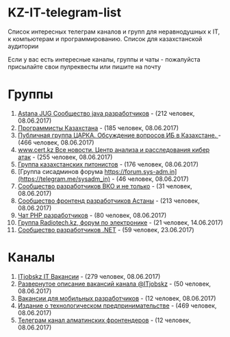 # KZ-IT-telegram-list

Список интересных телеграм каналов и групп для неравнодушных к IT, к компьютерам и программированию. Список для казахстанской аудитории

Если у вас есть интересные каналы, группы и чаты - пожалуйста присылайте свои пулреквесты или пишите на почту

# Группы

1. [Astana JUG Cообщество java разработчиков](https://t.me/astanajug) - (212 человек, 08.06.2017)
2. [Программисты Казахстана](https://t.me/devkz) - (185 человек, 08.06.2017)
3. [Публичная группа ЦАРКА. Обсуждение вопросов ИБ в Казахстане. ](https://t.me/cyberseckz) - (466 человек, 08.06.2017)
4. [www.cert.kz Все новости. Центр анализа и расследования кибер атак](https://t.me/certkznews) - (255 человек, 08.06.2017)
5. [Группа казахстанских питонистов](https://t.me/python_kz) - (176 человек, 08.06.2017)
6. [Группа сисадминов форума https://forum.sys-adm.in](https://telegram.me/sysadm_in) - (46 человек, 08.06.2017)
7. [Сообщество разработчиков ВКО и не только](https://t.me/vko_devs) - (31 человек, 08.06.2017)
8. [Сообщество фронтенд разработчиков Астаны](https://t.me/astfrontend) - (213 человек, 08.06.2017)
9. [Чат PHP разработчиков](https://t.me/phpdevconf) - (80 человек, 08.06.2017)
10. [Группа Radiotech.kz, форум по электронике](https://t.me/joinchat/AAAAAAi_jbKtAEblVtrZyw) - (21 человек, 14.06.2017)
11. [Сообщество разработчиков .NET](https://t.me/dotnetgroup) - (59 человек, 23.06.2017)

# Каналы

1. [ITjobskz IT Вакансии](https://t.me/itjobskz) - (279 человек, 08.06.2017)
2. [Развернутое описание вакансий канала @ITjobskz](https://t.me/ITjobsKZ_Full) - (50 человек, 08.06.2017)
3. [Вакансии для мобильных разработчиков](https://t.me/mobilejobskz) - (12 человек, 08.06.2017)
4. [Издание о технологическом предпринимательстве](https://t.me/techpreneurs) - (469 человек, 08.06.2017)
5. [Телеграм канал алматинских фронтендеров](https://t.me/AlmatyCSS) - (12 человек, 08.06.2017)






